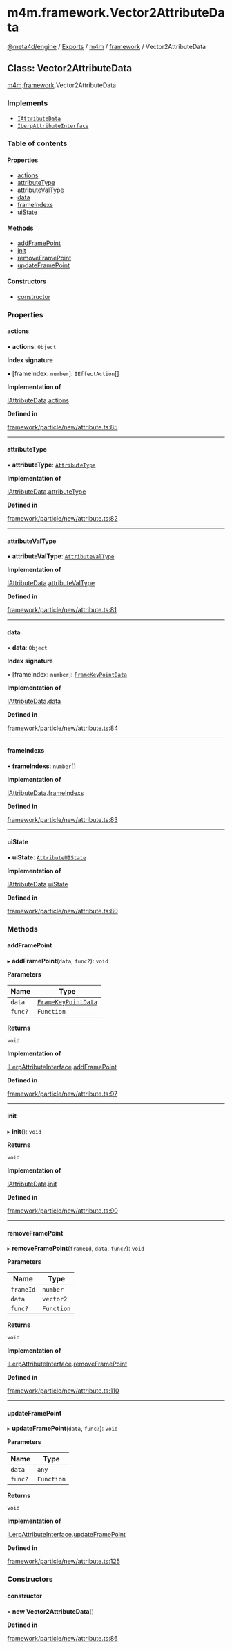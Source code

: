 # m4m.framework.Vector2AttributeData

[@meta4d/engine](../) / [Exports](../modules/) / [m4m](../modules/m4m.md) / [framework](../modules/m4m.framework.md) / Vector2AttributeData

## Class: Vector2AttributeData

[m4m](../modules/m4m.md).[framework](../modules/m4m.framework.md).Vector2AttributeData

### Implements

* [`IAttributeData`](../interfaces/m4m.framework.IAttributeData.md)
* [`ILerpAttributeInterface`](../interfaces/m4m.framework.ILerpAttributeInterface.md)

### Table of contents

#### Properties

* [actions](m4m.framework.Vector2AttributeData.md#actions)
* [attributeType](m4m.framework.Vector2AttributeData.md#attributetype)
* [attributeValType](m4m.framework.Vector2AttributeData.md#attributevaltype)
* [data](m4m.framework.Vector2AttributeData.md#data)
* [frameIndexs](m4m.framework.Vector2AttributeData.md#frameindexs)
* [uiState](m4m.framework.Vector2AttributeData.md#uistate)

#### Methods

* [addFramePoint](m4m.framework.Vector2AttributeData.md#addframepoint)
* [init](m4m.framework.Vector2AttributeData.md#init)
* [removeFramePoint](m4m.framework.Vector2AttributeData.md#removeframepoint)
* [updateFramePoint](m4m.framework.Vector2AttributeData.md#updateframepoint)

#### Constructors

* [constructor](m4m.framework.Vector2AttributeData.md#constructor)

### Properties

#### actions

• **actions**: `Object`

**Index signature**

▪ \[frameIndex: `number`]: `IEffectAction`\[]

**Implementation of**

[IAttributeData](../interfaces/m4m.framework.IAttributeData.md).[actions](../interfaces/m4m.framework.IAttributeData.md#actions)

**Defined in**

[framework/particle/new/attribute.ts:85](https://github.com/meta4d-me/meta4d-engine/blob/cf6bfe6/src/framework/particle/new/attribute.ts#L85)

***

#### attributeType

• **attributeType**: [`AttributeType`](../enums/m4m.framework.AttributeType.md)

**Implementation of**

[IAttributeData](../interfaces/m4m.framework.IAttributeData.md).[attributeType](../interfaces/m4m.framework.IAttributeData.md#attributetype)

**Defined in**

[framework/particle/new/attribute.ts:82](https://github.com/meta4d-me/meta4d-engine/blob/cf6bfe6/src/framework/particle/new/attribute.ts#L82)

***

#### attributeValType

• **attributeValType**: [`AttributeValType`](../enums/m4m.framework.AttributeValType.md)

**Implementation of**

[IAttributeData](../interfaces/m4m.framework.IAttributeData.md).[attributeValType](../interfaces/m4m.framework.IAttributeData.md#attributevaltype)

**Defined in**

[framework/particle/new/attribute.ts:81](https://github.com/meta4d-me/meta4d-engine/blob/cf6bfe6/src/framework/particle/new/attribute.ts#L81)

***

#### data

• **data**: `Object`

**Index signature**

▪ \[frameIndex: `number`]: [`FrameKeyPointData`](m4m.framework.FrameKeyPointData.md)

**Implementation of**

[IAttributeData](../interfaces/m4m.framework.IAttributeData.md).[data](../interfaces/m4m.framework.IAttributeData.md#data)

**Defined in**

[framework/particle/new/attribute.ts:84](https://github.com/meta4d-me/meta4d-engine/blob/cf6bfe6/src/framework/particle/new/attribute.ts#L84)

***

#### frameIndexs

• **frameIndexs**: `number`\[]

**Implementation of**

[IAttributeData](../interfaces/m4m.framework.IAttributeData.md).[frameIndexs](../interfaces/m4m.framework.IAttributeData.md#frameindexs)

**Defined in**

[framework/particle/new/attribute.ts:83](https://github.com/meta4d-me/meta4d-engine/blob/cf6bfe6/src/framework/particle/new/attribute.ts#L83)

***

#### uiState

• **uiState**: [`AttributeUIState`](../enums/m4m.framework.AttributeUIState.md)

**Implementation of**

[IAttributeData](../interfaces/m4m.framework.IAttributeData.md).[uiState](../interfaces/m4m.framework.IAttributeData.md#uistate)

**Defined in**

[framework/particle/new/attribute.ts:80](https://github.com/meta4d-me/meta4d-engine/blob/cf6bfe6/src/framework/particle/new/attribute.ts#L80)

### Methods

#### addFramePoint

▸ **addFramePoint**(`data`, `func?`): `void`

**Parameters**

| Name    | Type                                                      |
| ------- | --------------------------------------------------------- |
| `data`  | [`FrameKeyPointData`](m4m.framework.FrameKeyPointData.md) |
| `func?` | `Function`                                                |

**Returns**

`void`

**Implementation of**

[ILerpAttributeInterface](../interfaces/m4m.framework.ILerpAttributeInterface.md).[addFramePoint](../interfaces/m4m.framework.ILerpAttributeInterface.md#addframepoint)

**Defined in**

[framework/particle/new/attribute.ts:97](https://github.com/meta4d-me/meta4d-engine/blob/cf6bfe6/src/framework/particle/new/attribute.ts#L97)

***

#### init

▸ **init**(): `void`

**Returns**

`void`

**Implementation of**

[IAttributeData](../interfaces/m4m.framework.IAttributeData.md).[init](../interfaces/m4m.framework.IAttributeData.md#init)

**Defined in**

[framework/particle/new/attribute.ts:90](https://github.com/meta4d-me/meta4d-engine/blob/cf6bfe6/src/framework/particle/new/attribute.ts#L90)

***

#### removeFramePoint

▸ **removeFramePoint**(`frameId`, `data`, `func?`): `void`

**Parameters**

| Name      | Type       |
| --------- | ---------- |
| `frameId` | `number`   |
| `data`    | `vector2`  |
| `func?`   | `Function` |

**Returns**

`void`

**Implementation of**

[ILerpAttributeInterface](../interfaces/m4m.framework.ILerpAttributeInterface.md).[removeFramePoint](../interfaces/m4m.framework.ILerpAttributeInterface.md#removeframepoint)

**Defined in**

[framework/particle/new/attribute.ts:110](https://github.com/meta4d-me/meta4d-engine/blob/cf6bfe6/src/framework/particle/new/attribute.ts#L110)

***

#### updateFramePoint

▸ **updateFramePoint**(`data`, `func?`): `void`

**Parameters**

| Name    | Type       |
| ------- | ---------- |
| `data`  | `any`      |
| `func?` | `Function` |

**Returns**

`void`

**Implementation of**

[ILerpAttributeInterface](../interfaces/m4m.framework.ILerpAttributeInterface.md).[updateFramePoint](../interfaces/m4m.framework.ILerpAttributeInterface.md#updateframepoint)

**Defined in**

[framework/particle/new/attribute.ts:125](https://github.com/meta4d-me/meta4d-engine/blob/cf6bfe6/src/framework/particle/new/attribute.ts#L125)

### Constructors

#### constructor

• **new Vector2AttributeData**()

**Defined in**

[framework/particle/new/attribute.ts:86](https://github.com/meta4d-me/meta4d-engine/blob/cf6bfe6/src/framework/particle/new/attribute.ts#L86)
